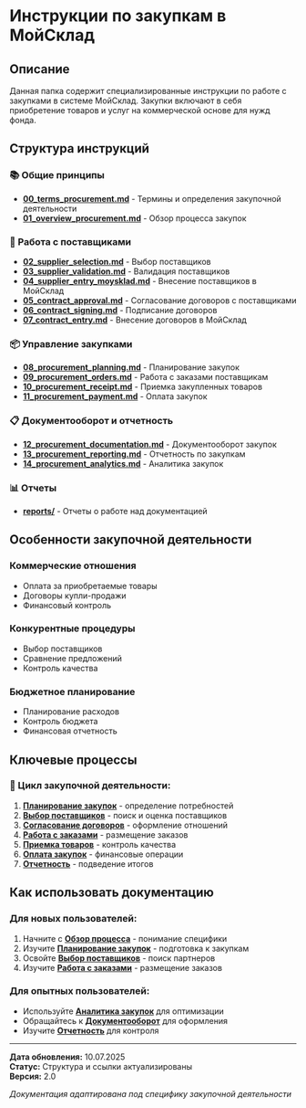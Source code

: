 # Инструкции по закупкам в МойСклад

## Описание

Данная папка содержит специализированные инструкции по работе с закупками в системе МойСклад. Закупки включают в себя приобретение товаров и услуг на коммерческой основе для нужд фонда.

## Структура инструкций

### 📚 Общие принципы
- **[00_terms_procurement.md](00_terms_procurement.md)** - Термины и определения закупочной деятельности
- **[01_overview_procurement.md](01_overview_procurement.md)** - Обзор процесса закупок

### 👥 Работа с поставщиками
- **[02_supplier_selection.md](02_supplier_selection.md)** - Выбор поставщиков
- **[03_supplier_validation.md](03_supplier_validation.md)** - Валидация поставщиков
- **[04_supplier_entry_moysklad.md](04_supplier_entry_moysklad.md)** - Внесение поставщиков в МойСклад
- **[05_contract_approval.md](05_contract_approval.md)** - Согласование договоров с поставщиками
- **[06_contract_signing.md](06_contract_signing.md)** - Подписание договоров
- **[07_contract_entry.md](07_contract_entry.md)** - Внесение договоров в МойСклад

### 📦 Управление закупками
- **[08_procurement_planning.md](08_procurement_planning.md)** - Планирование закупок
- **[09_procurement_orders.md](09_procurement_orders.md)** - Работа с заказами поставщикам
- **[10_procurement_receipt.md](10_procurement_receipt.md)** - Приемка закупленных товаров
- **[11_procurement_payment.md](11_procurement_payment.md)** - Оплата закупок

### 📋 Документооборот и отчетность
- **[12_procurement_documentation.md](12_procurement_documentation.md)** - Документооборот закупок
- **[13_procurement_reporting.md](13_procurement_reporting.md)** - Отчетность по закупкам
- **[14_procurement_analytics.md](14_procurement_analytics.md)** - Аналитика закупок

### 📊 Отчеты
- **[reports/](reports/)** - Отчеты о работе над документацией

## Особенности закупочной деятельности

### Коммерческие отношения
- Оплата за приобретаемые товары
- Договоры купли-продажи
- Финансовый контроль

### Конкурентные процедуры
- Выбор поставщиков
- Сравнение предложений
- Контроль качества

### Бюджетное планирование
- Планирование расходов
- Контроль бюджета
- Финансовая отчетность

## Ключевые процессы

### 🔄 Цикл закупочной деятельности:
1. **[Планирование закупок](08_procurement_planning.md)** - определение потребностей
2. **[Выбор поставщиков](02_supplier_selection.md)** - поиск и оценка поставщиков
3. **[Согласование договоров](05_contract_approval.md)** - оформление отношений
4. **[Работа с заказами](09_procurement_orders.md)** - размещение заказов
5. **[Приемка товаров](10_procurement_receipt.md)** - контроль качества
6. **[Оплата закупок](11_procurement_payment.md)** - финансовые операции
7. **[Отчетность](13_procurement_reporting.md)** - подведение итогов

## Как использовать документацию

### Для новых пользователей:
1. Начните с **[Обзор процесса](01_overview_procurement.md)** - понимание специфики
2. Изучите **[Планирование закупок](08_procurement_planning.md)** - подготовка к закупкам
3. Освойте **[Выбор поставщиков](02_supplier_selection.md)** - поиск партнеров
4. Изучите **[Работа с заказами](09_procurement_orders.md)** - размещение заказов

### Для опытных пользователей:
- Используйте **[Аналитика закупок](14_procurement_analytics.md)** для оптимизации
- Обращайтесь к **[Документооборот](12_procurement_documentation.md)** для оформления
- Изучите **[Отчетность](13_procurement_reporting.md)** для контроля

---

**Дата обновления:** 10.07.2025  
**Статус:** Структура и ссылки актуализированы  
**Версия:** 2.0

*Документация адаптирована под специфику закупочной деятельности* 